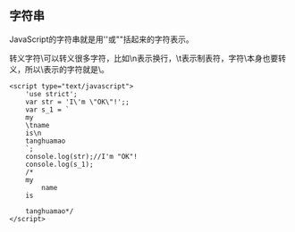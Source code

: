 
## 字符串
JavaScript的字符串就是用''或""括起来的字符表示。

转义字符\可以转义很多字符，比如\n表示换行，\t表示制表符，字符\本身也要转义，所以\\表示的字符就是\。

```
<script type="text/javascript">
	'use strict';
	var str = 'I\'m \"OK\"!';;
	var s_1 = `
	my 
	\tname
	is\n
	tanghuamao
	`;
	console.log(str);//I'm "OK"!
	console.log(s_1);
	/*
	my 
		name
	is

	tanghuamao*/
</script>
```
## 

